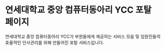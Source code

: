 # 연세대학교 중앙 컴퓨터동아리 YCC 포탈 페이지

연세대학교 중앙 컴퓨터동아리 YCC가 부원들에게 제공하는 서비스 모음 및 임원진들의 효율적인 인사관리를 위해 만들어진 포탈 서비스입니다.
